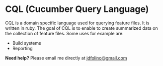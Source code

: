 # CQL (Cucumber Query Language)

CQL is a domain specific language used for querying feature files. It is written in ruby. The
goal of CQL is to enable to create summarized data on the collection of feature files. Some uses for example are:

* Build systems
* Reporting

**Need help?** Please email me directly at jdfolino@gmail.com